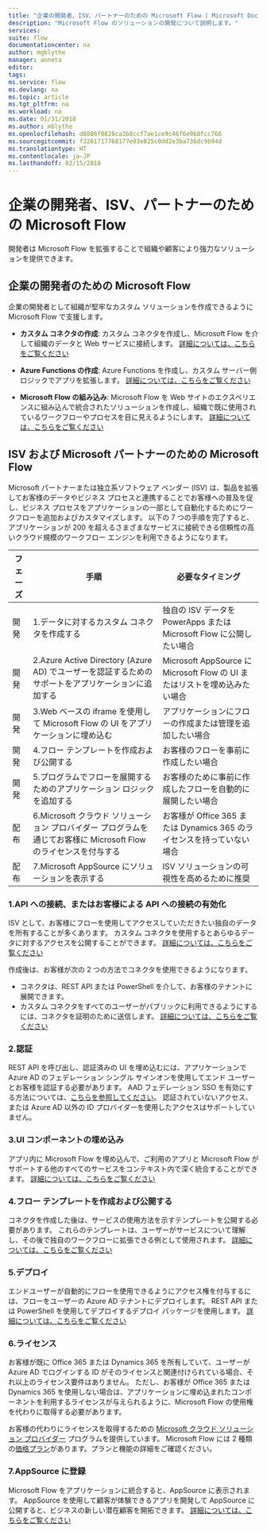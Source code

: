 ```yaml
---
title: "企業の開発者、ISV、パートナーのための Microsoft Flow | Microsoft Docs"
description: "Microsoft Flow のソリューションの開発について説明します。"
services: 
suite: flow
documentationcenter: na
author: mgblythe
manager: anneta
editor: 
tags: 
ms.service: flow
ms.devlang: na
ms.topic: article
ms.tgt_pltfrm: na
ms.workload: na
ms.date: 01/31/2018
ms.author: mblythe
ms.openlocfilehash: d8886f0828ca3b8ccf7ae1ce9c46f6e9b8fcc766
ms.sourcegitcommit: f3261717768177e03e825c0dd2e3ba736dc9b94d
ms.translationtype: HT
ms.contentlocale: ja-JP
ms.lasthandoff: 02/15/2018
---
```

# <a name="microsoft-flow-for-enterprise-developers-isvs-and-partners"></a>企業の開発者、ISV、パートナーのための Microsoft Flow

開発者は Microsoft Flow を拡張することで組織や顧客により強力なソリューションを提供できます。

## <a name="microsoft-flow-for-enterprise-developers"></a>企業の開発者のための Microsoft Flow

企業の開発者として組織が堅牢なカスタム ソリューションを作成できるように Microsoft Flow で支援します。

- **カスタム コネクタの作成**: カスタム コネクタを作成し、Microsoft Flow を介して組織のデータと Web サービスに接続します。 [詳細については、こちらをご覧ください](https://docs.microsoft.com/connectors/custom-connectors/)

- **Azure Functions の作成**: Azure Functions を作成し、カスタム サーバー側ロジックでアプリを拡張します。 [詳細については、こちらをご覧ください](https://docs.microsoft.com/azure/azure-functions/functions-flow-scenario)

- **Microsoft Flow の組み込み**: Microsoft Flow を Web サイトのエクスペリエンスに組み込んで統合されたソリューションを作成し、組織で既に使用されているワークフローやプロセスを目に見えるようにします。 [詳細については、こちらをご覧ください](embed-flow-dev.md)

## <a name="microsoft-flow-for-isvs-and-microsoft-partners"></a>ISV および Microsoft パートナーのための Microsoft Flow

Microsoft パートナーまたは独立系ソフトウェア ベンダー (ISV) は、製品を拡張してお客様のデータやビジネス プロセスと連携することでお客様への普及を促し、ビジネス プロセスをアプリケーションの一部として自動化するためにワークフローを追加およびカスタマイズします。 以下の 7 つの手順を完了すると、アプリケーションが 200 を超えるさまざまなサービスに接続できる信頼性の高いクラウド規模のワークフロー エンジンを利用できるようになります。

| フェーズ | 手順 | 必要なタイミング |
| --- | --- | --- |
| 開発 | 1.データに対するカスタム コネクタを作成する | 独自の ISV データを PowerApps または Microsoft Flow に公開したい場合 |
| 開発 | 2.Azure Active Directory (Azure AD) でユーザーを認証するためのサポートをアプリケーションに追加する | Microsoft AppSource に Microsoft Flow の UI またはリストを埋め込みたい場合 | 
| 開発 | 3.Web ベースの iframe を使用して Microsoft Flow の UI をアプリケーションに埋め込む | アプリケーションにフローの作成または管理を追加したい場合 | 
| 開発 | 4.フロー テンプレートを作成および公開する | お客様のフローを事前に作成したい場合 | 
| 開発 | 5.プログラムでフローを展開するためのアプリケーション ロジックを追加する | お客様のために事前に作成したフローを自動的に展開したい場合 | 
| 配布 | 6.Microsoft クラウド ソリューション プロバイダー プログラムを通じてお客様に Microsoft Flow のライセンスを付与する | お客様が Office 365 または Dynamics 365 のライセンスを持っていない場合 |
| 配布 | 7.Microsoft AppSource にソリューションを表示する | ISV ソリューションの可視性を高めるために推奨 |

### <a name="1-connecting-to-your-apis-or-enabling-customers-to-connect-to-your-apis"></a>1.API への接続、またはお客様による API への接続の有効化

ISV として、お客様にフローを使用してアクセスしていただきたい独自のデータを所有することが多くあります。 カスタム コネクタを使用するとあらゆるデータに対するアクセスを公開することができます。 [詳細については、こちらをご覧ください](https://docs.microsoft.com/connectors/custom-connectors/)

作成後は、お客様が次の 2 つの方法でコネクタを使用できるようになります。
- コネクタは、REST API または PowerShell を介して、お客様のテナントに展開できます。
- カスタム コネクタをすべてのユーザーがパブリックに利用できるようにするには、コネクタを証明のために送信します。 [詳細については、こちらをご覧ください](https://docs.microsoft.com/connectors/custom-connectors/submit-certification)

### <a name="2-authentication"></a>2.認証 

REST API を呼び出し、認証済みの UI を埋め込むには、アプリケーションで Azure AD のフェデレーション シングル サインオンを使用してエンド ユーザーとお客様を認証する必要があります。 AAD フェデレーション SSO を有効にする方法については、[こちらを参照してください](https://identity.microsoft.com/)。 認証されていないアクセス、または Azure AD 以外の ID プロバイダーを使用したアクセスはサポートしていません。 

### <a name="3-embedding-ui-components"></a>3.UI コンポーネントの埋め込み

アプリ内に Microsoft Flow を埋め込んで、ご利用のアプリと Microsoft Flow がサポートする他のすべてのサービスをコンテキスト内で深く統合することができます。 [詳細については、こちらをご覧ください](embed-flow-dev.md)

### <a name="4-create-and-publish-flow-templates"></a>4.フロー テンプレートを作成および公開する

コネクタを作成した後は、サービスの使用方法を示すテンプレートを公開する必要があります。 これらのテンプレートは、ユーザーがサービスについて理解し、その後で独自のワークフローに拡張できる例として使用されます。 [詳細については、こちらをご覧ください](publish-a-template.md)

### <a name="5-deployment"></a>5.デプロイ

エンドユーザーが自動的にフローを使用できるようにアクセス権を付与するには、フローをユーザーの Azure AD テナントにデプロイします。 REST API または PowerShell を使用してデプロイするデプロイ パッケージを使用します。 [詳細については、こちらをご覧ください](https://docs.microsoft.com/powerapps/export-import-packages)

### <a name="6-licensing"></a>6.ライセンス

お客様が既に Office 365 または Dynamics 365 を所有していて、ユーザーが Azure AD でログインする ID がそのライセンスと関連付けられている場合、それ以上のライセンス要件はありません。 ただし、お客様が Office 365 または Dynamics 365 を使用しない場合は、アプリケーションに埋め込まれたコンポーネントを利用するライセンスが与えられるように、Microsoft Flow の使用権を代わりに取得する必要があります。

お客様の代わりにライセンスを取得するための [Microsoft クラウド ソリューション プロバイダー](https://partner.microsoft.com/cloud-solution-provider) プログラムを提供しています。 Microsoft Flow には 2 種類の[価格プラン](https://flow.microsoft.com/pricing/)があります。プランと機能の詳細をご確認ください。

### <a name="7-list-on-appsource"></a>7.AppSource に登録

Microsoft Flow をアプリケーションに統合すると、AppSource に表示されます。 AppSource を使用して顧客が体験できるアプリを開発して AppSource に公開すると、ビジネスの新しい潜在顧客を開拓できます。 [詳細については、こちらをご覧ください](dev-appsource-test-drive.md)

